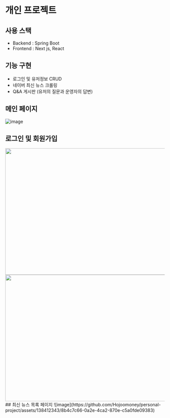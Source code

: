 # 개인 프로젝트
## 사용 스택
- Backend : Spring Boot
- Frontend : Next js, React
## 기능 구현
- 로그인 및 유저정보 CRUD
- 네이버 최신 뉴스 크롤링
- Q&A 게시판 (유저의 질문과 운영자의 답변)
## 메인 페이지
![image](https://github.com/Hojoomoney/personal-project/assets/138412343/f13f6083-b641-4c73-9242-778a13ddfb73)
## 로그인 및 회원가입
<img src="https://github.com/Hojoomoney/personal-project/assets/138412343/7f5631e3-0872-407e-ae1f-cd11e19ad330" width="600" height="400"/>
<img src="https://github.com/Hojoomoney/personal-project/assets/138412343/b5ca46cd-45c9-4d9d-b420-e960922e8ba4" width="600" height="400"/>
<br/>
## 최신 뉴스 목록 페이지
![image](https://github.com/Hojoomoney/personal-project/assets/138412343/8b4c7c66-0a2e-4ca2-870e-c5a0fde09383)


